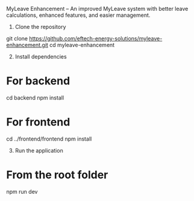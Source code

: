 MyLeave Enhancement – An improved MyLeave system with better leave calculations, enhanced features, and easier management.

1. Clone the repository
   
git clone https://github.com/eftech-energy-solutions/myleave-enhancement.git
cd myleave-enhancement

2. Install dependencies

# For backend
cd backend
npm install

# For frontend
cd ../frontend/frontend
npm install

3. Run the application

# From the root folder
npm run dev

